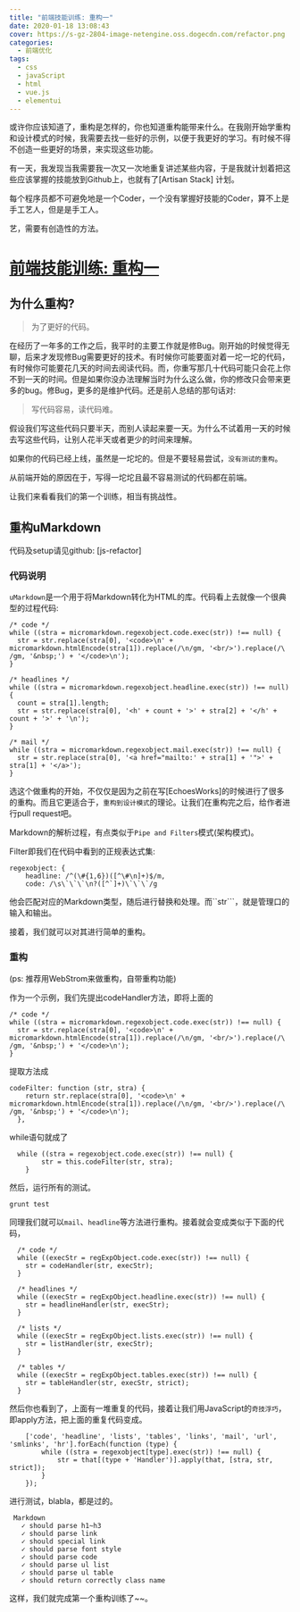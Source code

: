 ```yaml
---
title: "前端技能训练: 重构一"
date: 2020-01-18 13:08:43
cover: https://s-gz-2804-image-netengine.oss.dogecdn.com/refactor.png
categories:
  - 前端优化
tags:
  - css
  - javaScript
  - html
  - vue.js
  - elementui
---
```


或许你应该知道了，重构是怎样的，你也知道重构能带来什么。在我刚开始学重构和设计模式的时候，我需要去找一些好的示例，以便于我更好的学习。有时候不得不创造一些更好的场景，来实现这些功能。

有一天，我发现当我需要我一次又一次地重复讲述某些内容，于是我就计划着把这些应该掌握的技能放到Github上，也就有了[Artisan Stack] 计划。

每个程序员都不可避免地是一个Coder，一个没有掌握好技能的Coder，算不上是手工艺人，但是是手工人。

艺，需要有创造性的方法。

# [前端技能训练: 重构一]()

## 为什么重构?

> 为了更好的代码。

在经历了一年多的工作之后，我平时的主要工作就是修Bug。刚开始的时候觉得无聊，后来才发现修Bug需要更好的技术。有时候你可能要面对着一坨一坨的代码，有时候你可能要花几天的时间去阅读代码。而，你重写那几十代码可能只会花上你不到一天的时间。但是如果你没办法理解当时为什么这么做，你的修改只会带来更多的bug。修Bug，更多的是维护代码。还是前人总结的那句话对:

> 写代码容易，读代码难。

假设我们写这些代码只要半天，而别人读起来要一天。为什么不试着用一天的时候去写这些代码，让别人花半天或者更少的时间来理解。

如果你的代码已经上线，虽然是一坨坨的。但是不要轻易尝试，`没有测试的重构`。

从前端开始的原因在于，写得一坨坨且最不容易测试的代码都在前端。

让我们来看看我们的第一个训练，相当有挑战性。

## 重构uMarkdown

代码及setup请见github: [js-refactor]

### 代码说明

`uMarkdown`是一个用于将Markdown转化为HTML的库。代码看上去就像一个很典型的过程代码:

    /* code */
    while ((stra = micromarkdown.regexobject.code.exec(str)) !== null) {
      str = str.replace(stra[0], '<code>\n' + micromarkdown.htmlEncode(stra[1]).replace(/\n/gm, '<br/>').replace(/\ /gm, '&nbsp;') + '</code>\n');
    }
    
    /* headlines */
    while ((stra = micromarkdown.regexobject.headline.exec(str)) !== null) {
      count = stra[1].length;
      str = str.replace(stra[0], '<h' + count + '>' + stra[2] + '</h' + count + '>' + '\n');
    }
    
    /* mail */
    while ((stra = micromarkdown.regexobject.mail.exec(str)) !== null) {
      str = str.replace(stra[0], '<a href="mailto:' + stra[1] + '">' + stra[1] + '</a>');
    }

选这个做重构的开始，不仅仅是因为之前在写[EchoesWorks]的时候进行了很多的重构。而且它更适合于，`重构到设计模式`的理论。让我们在重构完之后，给作者进行pull request吧。

Markdown的解析过程，有点类似于`Pipe and Filters`模式(架构模式)。

Filter即我们在代码中看到的正规表达式集:

    regexobject: {
        headline: /^(\#{1,6})([^\#\n]+)$/m,
        code: /\s\`\`\`\n?([^`]+)\`\`\`/g

他会匹配对应的Markdown类型，随后进行替换和处理。而``str```，就是管理口的输入和输出。

接着，我们就可以对其进行简单的重构。

### 重构

(ps: 推荐用WebStrom来做重构，自带重构功能)

作为一个示例，我们先提出codeHandler方法，即将上面的

    /* code */
    while ((stra = micromarkdown.regexobject.code.exec(str)) !== null) {
      str = str.replace(stra[0], '<code>\n' + micromarkdown.htmlEncode(stra[1]).replace(/\n/gm, '<br/>').replace(/\ /gm, '&nbsp;') + '</code>\n');
    }

提取方法成

    codeFilter: function (str, stra) {
        return str.replace(stra[0], '<code>\n' + micromarkdown.htmlEncode(stra[1]).replace(/\n/gm, '<br/>').replace(/\ /gm, '&nbsp;') + '</code>\n');
      },

while语句就成了

      while ((stra = regexobject.code.exec(str)) !== null) {
            str = this.codeFilter(str, stra);
        }

然后，运行所有的测试。

    grunt test

同理我们就可以`mail`、`headline`等方法进行重构。接着就会变成类似于下面的代码，

      /* code */
      while ((execStr = regExpObject.code.exec(str)) !== null) {
        str = codeHandler(str, execStr);
      }
    
      /* headlines */
      while ((execStr = regExpObject.headline.exec(str)) !== null) {
        str = headlineHandler(str, execStr);
      }
    
      /* lists */
      while ((execStr = regExpObject.lists.exec(str)) !== null) {
        str = listHandler(str, execStr);
      }
    
      /* tables */
      while ((execStr = regExpObject.tables.exec(str)) !== null) {
        str = tableHandler(str, execStr, strict);
      }

然后你也看到了，上面有一堆重复的代码，接着让我们用JavaScript的`奇技浮巧`，即apply方法，把上面的重复代码变成。

        ['code', 'headline', 'lists', 'tables', 'links', 'mail', 'url', 'smlinks', 'hr'].forEach(function (type) {
            while ((stra = regexobject[type].exec(str)) !== null) {
                str = that[(type + 'Handler')].apply(that, [stra, str, strict]);
            }
        });

进行测试，blabla，都是过的。

     Markdown
       ✓ should parse h1~h3
       ✓ should parse link
       ✓ should special link
       ✓ should parse font style
       ✓ should parse code
       ✓ should parse ul list
       ✓ should parse ul table
       ✓ should return correctly class name

这样，我们就完成第一个重构训练了~~。
